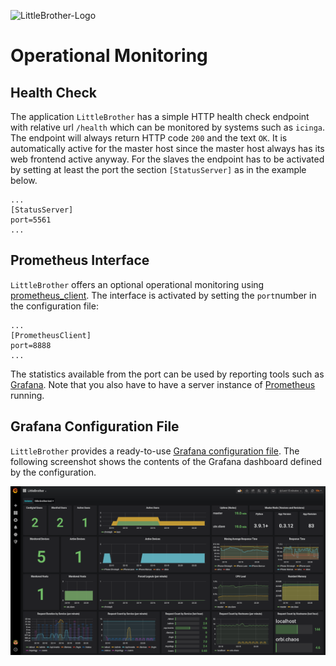 ![LittleBrother-Logo](little_brother/static/icons/icon-baby-panda-128x128.png)

# Operational Monitoring

## Health Check

The application `LittleBrother` has a simple HTTP health check endpoint with relative url `/health` which 
can be monitored by systems such as `icinga`. 
The endpoint will always return HTTP code `200` and the text `OK`. It is automatically active for the master
host since the master host always has its web frontend active anyway. For the slaves the endpoint has to be
activated by setting at least the port the section `[StatusServer]` as in the example below.

    ...
    [StatusServer]
    port=5561
    ...

## Prometheus Interface

`LittleBrother` offers an optional operational monitoring using 
[prometheus_client](https://github.com/prometheus/client_python). The interface is activated by setting
the `port`number in the configuration file:

    ...
    [PrometheusClient]
    port=8888
    ...

The statistics available from the port can be used by reporting tools such as [Grafana](https://grafana.com/). Note
that you also have to have a server instance of [Prometheus](https://prometheus.io/) running.

## Grafana Configuration File 

`LittleBrother` provides a ready-to-use [Grafana configuration file](etc/grafana-LittleBrother.json). The following
screenshot shows the contents of the Grafana dashboard defined by the configuration.

<A HREF="doc/screenshot_grafana_monitoring.png">![Screenshot Grafana Dashboard](doc/screenshot_grafana_monitoring.small.png)</A> 
